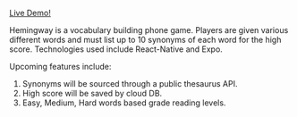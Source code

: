 [Live Demo!](https://expo.io/@benpong89/hemingway)

Hemingway is a vocabulary building phone game. Players are given various different words and must list up to 10 synonyms of each word for the high score. Technologies used include React-Native and Expo.

Upcoming features include:

1.  Synonyms will be sourced through a public thesaurus API.
2.  High score will be saved by cloud DB.
3.  Easy, Medium, Hard words based grade reading levels.
